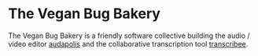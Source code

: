 # The Vegan Bug Bakery 

The Vegan Bug Bakery is a friendly software collective building
the audio / video editor [audapolis](https://github.com/bugbakery/audapolis)
and the collaborative transcription tool [transcribee](https://github.com/bugbakery/audapolis).
